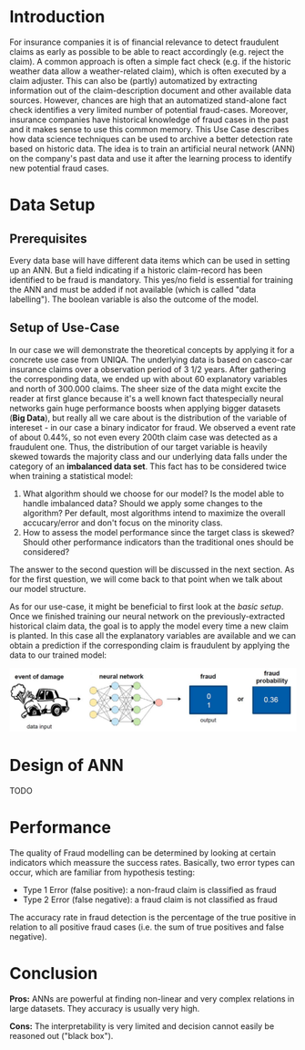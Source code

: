 # Introduction
For insurance companies it is of financial relevance to detect fraudulent claims as early as possible to be able to react accordingly (e.g. reject the claim). A common approach is often a simple fact check (e.g. if the historic weather data allow a weather-related claim), which is often executed by a claim adjuster. This can also be (partly) automatized by extracting information out of the claim-description document and other available data sources. However, chances are high that an automatized stand-alone fact check identifies a very limited number of potential fraud-cases.
Moreover, insurance companies have historical knowledge of fraud cases in the past and it makes sense to use this common memory. This Use Case describes how data science techniques can be used to archive a better detection rate based on historic data. The idea is to train an artificial neural network (ANN) on the company's past data and use it after the learning process to identify new potential fraud cases.

# Data Setup
## Prerequisites
Every data base will have different data items which can be used in setting up an ANN. But a field indicating if a historic claim-record has been identified to be fraud is mandatory. This yes/no field is essential for training the ANN and must be added if not available (which is called "data labelling"). The boolean variable is also the outcome of the model.

## Setup of Use-Case
In our case we will demonstrate the theoretical concepts by applying it for a concrete use case from UNIQA. The underlying data is based on casco-car insurance claims over a observation period of 3 1/2 years. After gathering the corresponding data, we ended up with about 60 explanatory variables and north of 300.000 claims. 
The sheer size of the data might excite the reader at first glance because it's a well known fact thatespecially neural networks gain huge performance boosts when applying bigger datasets (**Big Data**), but really all we care about is the distribution of the variable of intereset - in our case a binary indicator for fraud. We observed a event rate of about 0.44%, so not even every 200th claim case was detected as a fraudulent one. Thus, the distribution of our target variable is heavily skewed towards the majority class and our underlying data falls under the category of an **imbalanced data set**. This fact has to be considered twice when training a statistical model: 
 1. What algorithm should we choose for our model? Is the model able to handle imbalanced data? Should we apply some changes to the algorithm? Per default, most algorithms intend to maximize the overall accucary/error and don't focus on the minority class.
 2. How to assess the model performance since the target class is skewed? Should other performance indicators than the traditional ones should be considered? 
 
The answer to the second question will be discussed in the next section. As for the first question, we will come back to that point when we talk about our model structure.

As for our use-case, it might be beneficial to first look at the *basic setup*. Once we finished training our neural network on the previously-extracted historical claim data, the goal is to apply the model every time a new claim is planted. In this case all the explanatory variables are available and we can obtain a prediction if the corresponding claim is fraudulent by applying the data to our trained model: 

![](/ANN_images/Motivation_Setup.png)



# Design of ANN
TODO

# Performance
The quality of Fraud modelling can be determined by looking at certain indicators which meassure the success rates. Basically, two error types can occur, which are familiar from hypothesis testing:
- Type 1 Error (false positive): a non-fraud claim is classified as fraud
- Type 2 Error (false negative): a fraud claim is not classified as fraud

The accuracy rate in fraud detection is the percentage of the true positive in relation to all positive fraud cases (i.e. the sum of true positives and false negative).

# Conclusion
**Pros:** ANNs are powerful at finding non-linear and very complex relations in large datasets. They accuracy is usually very high.

**Cons:** The interpretability is very limited and decision cannot easily be reasoned out ("black box").
